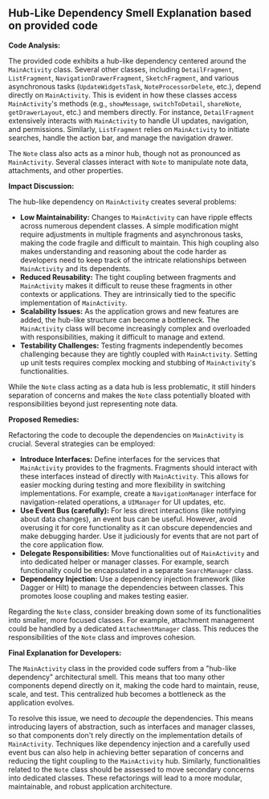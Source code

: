 ## Hub-Like Dependency Smell Explanation based on provided code

**Code Analysis:**

The provided code exhibits a hub-like dependency centered around the `MainActivity` class. Several other classes, including `DetailFragment`, `ListFragment`, `NavigationDrawerFragment`, `SketchFragment`, and various asynchronous tasks (`UpdateWidgetsTask`, `NoteProcessorDelete`, etc.), depend directly on `MainActivity`. This is evident in how these classes access `MainActivity`'s methods (e.g., `showMessage`, `switchToDetail`, `shareNote`, `getDrawerLayout`, etc.) and members directly. For instance, `DetailFragment` extensively interacts with `MainActivity` to handle UI updates, navigation, and permissions. Similarly, `ListFragment` relies on `MainActivity` to initiate searches, handle the action bar, and manage the navigation drawer.

The `Note` class also acts as a minor hub, though not as pronounced as `MainActivity`. Several classes interact with `Note` to manipulate note data, attachments, and other properties.

**Impact Discussion:**

The hub-like dependency on `MainActivity` creates several problems:

-   **Low Maintainability:** Changes to `MainActivity` can have ripple effects across numerous dependent classes. A simple modification might require adjustments in multiple fragments and asynchronous tasks, making the code fragile and difficult to maintain. This high coupling also makes understanding and reasoning about the code harder as developers need to keep track of the intricate relationships between `MainActivity` and its dependents.
-   **Reduced Reusability:** The tight coupling between fragments and `MainActivity` makes it difficult to reuse these fragments in other contexts or applications. They are intrinsically tied to the specific implementation of `MainActivity`.
-   **Scalability Issues:** As the application grows and new features are added, the hub-like structure can become a bottleneck. The `MainActivity` class will become increasingly complex and overloaded with responsibilities, making it difficult to manage and extend.
-   **Testability Challenges:** Testing fragments independently becomes challenging because they are tightly coupled with `MainActivity`. Setting up unit tests requires complex mocking and stubbing of `MainActivity`'s functionalities.

While the `Note` class acting as a data hub is less problematic, it still hinders separation of concerns and makes the `Note` class potentially bloated with responsibilities beyond just representing note data.

**Proposed Remedies:**

Refactoring the code to decouple the dependencies on `MainActivity` is crucial. Several strategies can be employed:

-   **Introduce Interfaces:** Define interfaces for the services that `MainActivity` provides to the fragments. Fragments should interact with these interfaces instead of directly with `MainActivity`. This allows for easier mocking during testing and more flexibility in switching implementations. For example, create a `NavigationManager` interface for navigation-related operations, a `UIManager` for UI updates, etc.
-   **Use Event Bus (carefully):** For less direct interactions (like notifying about data changes), an event bus can be useful. However, avoid overusing it for core functionality as it can obscure dependencies and make debugging harder. Use it judiciously for events that are not part of the core application flow.
-   **Delegate Responsibilities:** Move functionalities out of `MainActivity` and into dedicated helper or manager classes. For example, search functionality could be encapsulated in a separate `SearchManager` class.
-   **Dependency Injection:** Use a dependency injection framework (like Dagger or Hilt) to manage the dependencies between classes. This promotes loose coupling and makes testing easier.

Regarding the `Note` class, consider breaking down some of its functionalities into smaller, more focused classes. For example, attachment management could be handled by a dedicated `AttachmentManager` class. This reduces the responsibilities of the `Note` class and improves cohesion.

**Final Explanation for Developers:**

The `MainActivity` class in the provided code suffers from a "hub-like dependency" architectural smell. This means that too many other components depend directly on it, making the code hard to maintain, reuse, scale, and test. This centralized hub becomes a bottleneck as the application evolves.

To resolve this issue, we need to _decouple_ the dependencies. This means introducing layers of abstraction, such as interfaces and manager classes, so that components don't rely directly on the implementation details of `MainActivity`. Techniques like dependency injection and a carefully used event bus can also help in achieving better separation of concerns and reducing the tight coupling to the `MainActivity` hub. Similarly, functionalities related to the `Note` class should be assessed to move secondary concerns into dedicated classes. These refactorings will lead to a more modular, maintainable, and robust application architecture.
